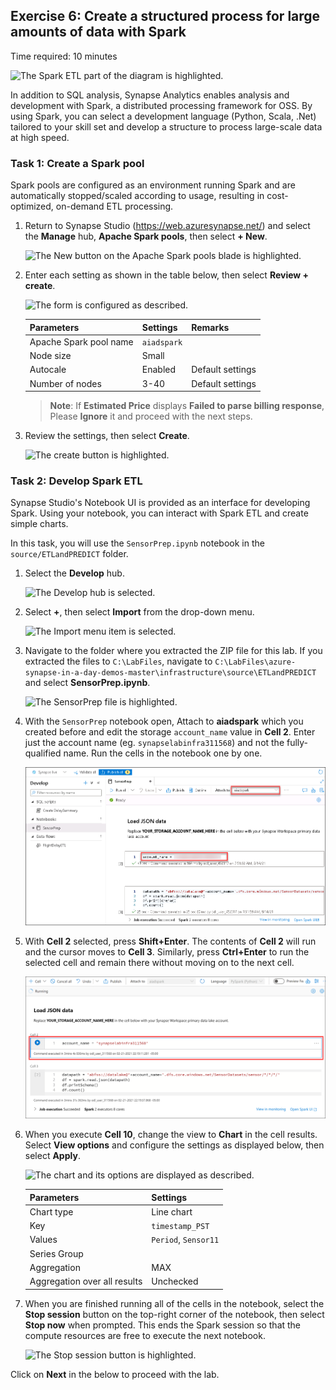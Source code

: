 ## Exercise 6: Create a structured process for large amounts of data with Spark

Time required: 10 minutes

![The Spark ETL part of the diagram is highlighted.](media/diagram-spark-etl.png "Spark ETL")

In addition to SQL analysis, Synapse Analytics enables analysis and development with Spark, a distributed processing framework for OSS. By using Spark, you can select a development language (Python, Scala, .Net) tailored to your skill set and develop a structure to process large-scale data at high speed.

### Task 1: Create a Spark pool

Spark pools are configured as an environment running Spark and are automatically stopped/scaled according to usage, resulting in cost-optimized, on-demand ETL processing.

1. Return to Synapse Studio (<https://web.azuresynapse.net/>) and select the **Manage** hub, **Apache Spark pools**, then select **+ New**.

    ![The New button on the Apache Spark pools blade is highlighted.](media/sp-new.png "Apache Spark pools: New")

2. Enter each setting as shown in the table below, then select **Review + create**.

    ![The form is configured as described.](media/sp-new-form.png "Create Apache Spark pool")

    | Parameters | Settings | Remarks |
    | --- | --- | --- |
    | Apache Spark pool name | `aiadspark` | |
    | Node size | Small | |
    | Autocale | Enabled | Default settings |
    | Number of nodes | 3-40 | Default settings |

    > **Note**: If **Estimated Price** displays **Failed to parse billing response**, Please **Ignore** it and proceed with the next steps.

3. Review the settings, then select **Create**.

    ![The create button is highlighted.](media/sp-new-review.png "Create")

### Task 2: Develop Spark ETL

Synapse Studio's Notebook UI is provided as an interface for developing Spark. Using your notebook, you can interact with Spark ETL and create simple charts.

In this task, you will use the `SensorPrep.ipynb` notebook in the `source/ETLandPREDICT` folder.

1. Select the **Develop** hub.

    ![The Develop hub is selected.](media/develop-hub.png "Develop hub")

2. Select **+**, then select **Import** from the drop-down menu.

    ![The Import menu item is selected.](media/develop-import.png "Import")

3. Navigate to the folder where you extracted the ZIP file for this lab. If you extracted the files to `C:\LabFiles`, navigate to `C:\LabFiles\azure-synapse-in-a-day-demos-master\infrastructure\source\ETLandPREDICT` and select **SensorPrep.ipynb**.

    ![The SensorPrep file is highlighted.](media/sensorprep-file.png "Open")

4. With the `SensorPrep` notebook open, Attach to **aiadspark** which you created before and edit the storage `account_name` value in **Cell 2**. Enter just the account name (eg. `synapselabinfra311568`) and not the fully-qualified name. Run the cells in the notebook one by one.

    ![The account name variable is highlighted.](media/sensorprep-cell21.png "Edit Cell 2")

5. With **Cell 2** selected, press **Shift+Enter**. The contents of **Cell 2** will run and the cursor moves to **Cell 3**. Similarly, press **Ctrl+Enter** to run the selected cell and remain there without moving on to the next cell.

    ![Cell 2 is highlighted.](https://github.com/CloudLabsAI-Azure/azure-synapse-in-a-day-demos/raw/master/infrastructure/media/sensorprep-cell2-run.png)

6. When you execute **Cell 10**, change the view to **Chart** in the cell results. Select **View options** and configure the settings as displayed below, then select **Apply**.

    ![The chart and its options are displayed as described.](media/sensorprep-cell10.png "Cell 10 visualization")

    | Parameters | Settings |
    | --- | --- |
    | Chart type | Line chart |
    | Key | `timestamp_PST` |
    | Values | `Period`, `Sensor11` |
    | Series Group | |
    | Aggregation | MAX |
    | Aggregation over all results | Unchecked |

7. When you are finished running all of the cells in the notebook, select the **Stop session** button on the top-right corner of the notebook, then select **Stop now** when prompted. This ends the Spark session so that the compute resources are free to execute the next notebook.

    ![The Stop session button is highlighted.](media/notebook-stop-session.png "Stop session")

Click on **Next** in the below to proceed with the lab.
